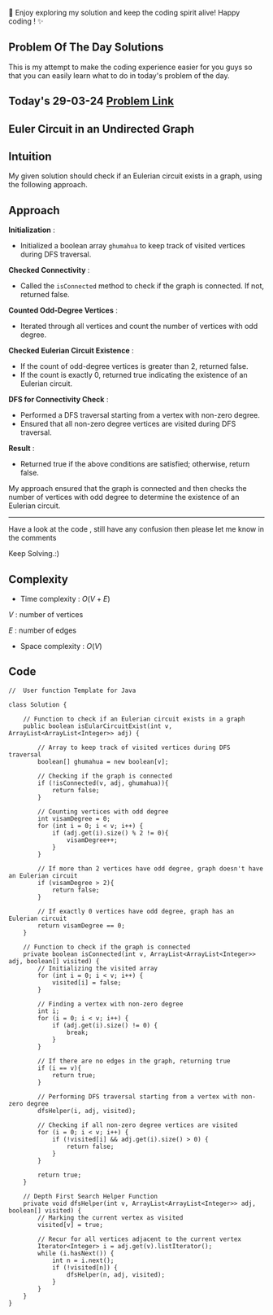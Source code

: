 🚀 Enjoy exploring my solution and keep the coding spirit alive! Happy coding ! ✨

## Problem Of The Day Solutions

This is my attempt to make the coding experience easier for you guys so that you can easily learn what to do in today's problem of the day.

## Today's 29-03-24 [Problem Link](https://www.geeksforgeeks.org/problems/euler-circuit-in-a-directed-graph/1)
## Euler Circuit in an Undirected Graph

## Intuition
My given solution should check if an Eulerian circuit exists in a graph, using the following approach.

## Approach

**Initialization** :
   - Initialized a boolean array `ghumahua` to keep track of visited vertices during DFS traversal.

**Checked Connectivity** :
   - Called the `isConnected` method to check if the graph is connected. If not, returned false.

**Counted Odd-Degree Vertices** :
   - Iterated through all vertices and count the number of vertices with odd degree.

**Checked Eulerian Circuit Existence** :
   - If the count of odd-degree vertices is greater than 2, returned false.
   - If the count is exactly 0, returned true indicating the existence of an Eulerian circuit.

**DFS for Connectivity Check** :
   - Performed a DFS traversal starting from a vertex with non-zero degree.
   - Ensured that all non-zero degree vertices are visited during DFS traversal.

**Result** :
   - Returned true if the above conditions are satisfied; otherwise, return false.

My approach ensured that the graph is connected and then checks the number of vertices with odd degree to determine the existence of an Eulerian circuit.

---
Have a look at the code , still have any confusion then please let me know in the comments

Keep Solving.:)

## Complexity
- Time complexity : $O(V + E)$
<!-- Add your time complexity here, e.g. $$O())$$ -->
$V$ : number of vertices

$E$ : number of edges
- Space complexity : $O(V)$
<!-- Add your space complexity here, e.g. $$O(n)$$ -->

## Code

```
//  User function Template for Java

class Solution {
    
    // Function to check if an Eulerian circuit exists in a graph
    public boolean isEularCircuitExist(int v, ArrayList<ArrayList<Integer>> adj) {
        
        // Array to keep track of visited vertices during DFS traversal
        boolean[] ghumahua = new boolean[v];
        
        // Checking if the graph is connected
        if (!isConnected(v, adj, ghumahua)){
            return false;
        }
        
        // Counting vertices with odd degree
        int visamDegree = 0;
        for (int i = 0; i < v; i++) {
            if (adj.get(i).size() % 2 != 0){
                visamDegree++;
            }
        }
        
        // If more than 2 vertices have odd degree, graph doesn't have an Eulerian circuit
        if (visamDegree > 2){
            return false;
        }
        
        // If exactly 0 vertices have odd degree, graph has an Eulerian circuit
        return visamDegree == 0;
    }

    // Function to check if the graph is connected
    private boolean isConnected(int v, ArrayList<ArrayList<Integer>> adj, boolean[] visited) {
        // Initializing the visited array
        for (int i = 0; i < v; i++) {
            visited[i] = false;
        }
        
        // Finding a vertex with non-zero degree
        int i;
        for (i = 0; i < v; i++) {
            if (adj.get(i).size() != 0) {
                break;
            }
        }
        
        // If there are no edges in the graph, returning true
        if (i == v){
            return true;
        }
        
        // Performing DFS traversal starting from a vertex with non-zero degree
        dfsHelper(i, adj, visited);
        
        // Checking if all non-zero degree vertices are visited
        for (i = 0; i < v; i++) {
            if (!visited[i] && adj.get(i).size() > 0) {
                return false;
            }
        }
        
        return true;
    }
    
    // Depth First Search Helper Function
    private void dfsHelper(int v, ArrayList<ArrayList<Integer>> adj, boolean[] visited) {
        // Marking the current vertex as visited
        visited[v] = true;
        
        // Recur for all vertices adjacent to the current vertex
        Iterator<Integer> i = adj.get(v).listIterator();
        while (i.hasNext()) {
            int n = i.next();
            if (!visited[n]) {
                dfsHelper(n, adj, visited);
            }
        }
    }
}   
```